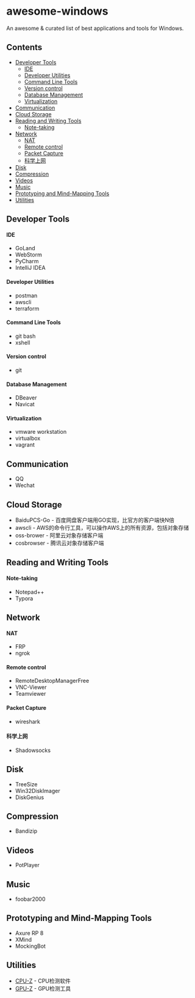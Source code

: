 # awesome-windows
An awesome & curated list of best applications and tools for Windows.
## Contents
- [Developer Tools](#developer-tools)
  - [IDE](#ide)
  - [Developer Utilities](#developer-utilities)
  - [Command Line Tools](#command-line-tools)
  - [Version control](#version-control)
  - [Database Management](#database-management)
  - [Virtualization](#virtualization)
- [Communication](#communication)
- [Cloud Storage](#cloud-storage)
- [Reading and Writing Tools](#reading-and-writing-tools)
  - [Note-taking](#note-taking)
- [Network](#network)
  - [NAT](#nat)
  - [Remote control](#remote-control)
  - [Packet Capture](#packet-capture)
  - [科学上网](#科学上网)
- [Disk](#disk)
- [Compression](#compression)
- [Videos](#videos)
- [Music](#music)
- [Prototyping and Mind-Mapping Tools](#prototyping-and-mind-mapping-tools)
- [Utilities](#utilities)
## Developer Tools
#### IDE
- GoLand
- WebStorm
- PyCharm
- IntelliJ IDEA
#### Developer Utilities
- postman
- awscli
- terraform
#### Command Line Tools
- git bash
- xshell
#### Version control
- git
#### Database Management
- DBeaver
- Navicat
#### Virtualization
- vmware workstation
- virtualbox
- vagrant
## Communication
- QQ
- Wechat
## Cloud Storage
- BaiduPCS-Go - 百度网盘客户端用GO实现，比官方的客户端快N倍
- awscli - AWS的命令行工具，可以操作AWS上的所有资源，包括对象存储
- oss-brower - 阿里云对象存储客户端
- cosbrowser - 腾讯云对象存储客户端
## Reading and Writing Tools
#### Note-taking
- Notepad++
- Typora
## Network
#### NAT
- FRP
- ngrok
#### Remote control
- RemoteDesktopManagerFree
- VNC-Viewer
- Teamviewer
#### Packet Capture
- wireshark
#### 科学上网
- Shadowsocks
## Disk
- TreeSize
- Win32DiskImager
- DiskGenius
## Compression
- Bandizip
## Videos
- PotPlayer
## Music
- foobar2000
## Prototyping and Mind-Mapping Tools
- Axure RP 8
- XMind
- MockingBot
## Utilities
- [CPU-Z](https://pan.baidu.com/s/17KNAyGOB6tTkK2l5wwLb2w) - CPU检测软件
- [GPU-Z](https://pan.baidu.com/s/1cBUzWQNslvL7NJV9C20XFQ) - GPU检测工具
